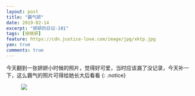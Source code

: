 ```yaml
---
layout: post
title: "霸气妍"
date: 2019-02-14
excerpt: "妍妍的日记-101"
tags: [徐晓妍]
feature: https://cdn.justice-love.com/image/jpg/xktp.jpg
yan: true
comments: true
---
```

今天翻到一张妍妍小时候的照片，觉得好可爱，当时应该漏了没记录，今天补一下，这么霸气的照片可得给她长大后看看
{: .notice}
<figure>
    <img src="{{ site.staticUrl }}/yanyan/image/baqiyanshoucang.jpg" />
</figure>
